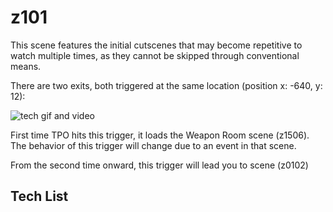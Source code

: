 # z101

This scene features the initial cutscenes that may become repetitive to watch multiple times, as they cannot be skipped through conventional means.

There are two exits, both triggered at the same location (position x: -640, y: 12):

![tech gif and video](/scenes/z01/z0101_0102.png)

First time TPO hits this trigger, it loads the Weapon Room scene (z1506). The behavior of this trigger will change due to an event in that scene.

From the second time onward, this trigger will lead you to scene (z0102)

## Tech List

<!--@include: @/public/skips/intro_skip.md-->
